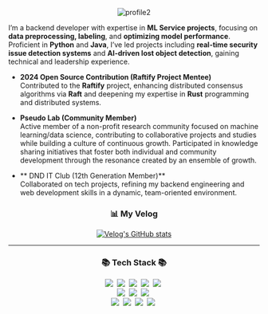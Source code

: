 <p align="center">
  <img src="https://github.com/user-attachments/assets/91cf42f2-52ff-4ab8-8817-6b447c1f2cda" alt="profile2" />
</p>


I’m a backend developer with expertise in **ML Service projects**, focusing on **data preprocessing, labeling**, and **optimizing model performance**. Proficient in **Python** and **Java**, I’ve led projects including **real-time security issue detection systems** and **AI-driven lost object detection**, gaining technical and leadership experience.

- **2024 Open Source Contribution (Raftify Project Mentee)**  
  Contributed to the **Raftify** project, enhancing distributed consensus algorithms via **Raft** and deepening my expertise in **Rust** programming and distributed systems.

- **Pseudo Lab (Community Member)**  
  Active member of a non-profit research community focused on machine learning/data science, contributing to collaborative projects and studies while building a culture of continuous growth. Participated in knowledge sharing initiatives that foster both individual and community development through the resonance created by an ensemble of growth.

- ** DND IT Club (12th Generation Member)**  
  Collaborated on tech projects, refining my backend engineering and web development skills in a dynamic, team-oriented environment.


<div align="center">
  <h3><strong>📊 My Velog</strong></h3>
  <a href="https://velog.io/@tasker_dev/posts">
    <img src="https://velog-readme-stats-two.vercel.app/api/list?name=tasker_dev" alt="Velog's GitHub stats" />
  </a>
</div>

---
<h3 align="center">📚 Tech Stack 📚</h3>
<p align="center">
  <img src="https://img.shields.io/badge/Java-007396?style=flat-square&logo=Java&logoColor=white"/>&nbsp
  <img src="https://img.shields.io/badge/Python-3766AB?style=flat-square&logo=Python&logoColor=white"/>&nbsp 
  <img src="https://img.shields.io/badge/Javascript-ffb13b?style=flat-square&logo=javascript&logoColor=white"/>&nbsp 
  <img src="https://shields.io/badge/TypeScript-3178C6?logo=TypeScript&logoColor=FFF&style=flat-square"/>&nbsp
  <img src="https://img.shields.io/badge/-ReactJs-61DAFB?logo=react&logoColor=white&style=flat-square"/>&nbsp
  <br>
  <img src="https://img.shields.io/badge/Spring-6DB33F?style=flat-square&logo=Spring&logoColor=white"/>&nbsp
  <img src="https://img.shields.io/badge/SpringBoot-6DB33F?style=flat-square&logo=SpringBoot&logoColor=white"/>&nbsp 
  <img src="https://img.shields.io/badge/-Linux-6C6694.svg?logo=linux&style=flat"/>&nbsp
  <br>
  <img src="https://img.shields.io/badge/Mysql-E6B91E?style=flat-square&logo=MySql&logoColor=white"/>&nbsp 
  <img src="https://img.shields.io/badge/AWS-232F3E?style=flat-square&logo=AmazonAWS&logoColor=white"/>&nbsp 
  <img src="https://img.shields.io/badge/Docker-2496ED?style=flat-square&logo=Docker&logoColor=white"/>&nbsp 
  <img src="https://img.shields.io/badge/-Nginx-bfcfcf.svg?logo=nginx&style=flat"/>&nbsp
</p>

